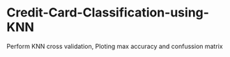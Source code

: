 # Credit-Card-Classification-using-KNN
Perform KNN cross validation, Ploting max accuracy and confussion matrix
